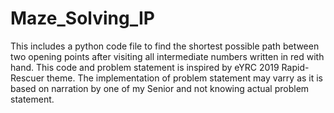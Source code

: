# Maze_Solving_IP
This includes a python code file to find the shortest possible path between two opening points after visiting all intermediate numbers written in red with hand.
This code and problem statement is inspired by eYRC 2019 Rapid-Rescuer theme. The implementation of problem statement may varry as it is based on narration by one of my Senior and not knowing actual problem statement. 
